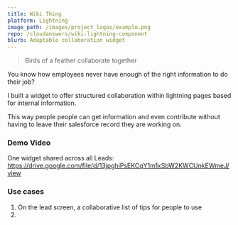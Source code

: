 ```yaml
---
title: Wiki Thing
platform: Lightning
image_path: /images/project_logos/example.png
repo: /cloudanswers/wiki-lightning-component
blurb: Adaptable collaboration widget 
---
```


> Birds of a feather collaborate together

You know how employees never have enough of the right information to do their job?

I built a widget to offer structured collaboration within lightning pages based for internal information.

This way people people can get information and even contribute without having to leave their salesforce record they are working on.

### Demo Video

One widget shared across all Leads:
https://drive.google.com/file/d/13jpghiPsEKCqY1m1xSbW2KWCUnkEWmeJ/view

### Use cases

1.  On the lead screen, a collaborative list of tips for people to use
2.  
